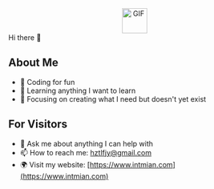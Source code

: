 <div align="center">
  <img align="center" alt="GIF" height="50px" weight="50px"  src="https://media.giphy.com/media/du3J3cXyzhj75IOgvA/giphy.gif" />
</div>
Hi there 👋

## About Me

- 🔭 Coding for fun
- 🌱 Learning anything I want to learn
- 🧭 Focusing on creating what I need but doesn't yet exist

## For Visitors

- 💬 Ask me about anything I can help with
- 📫 How to reach me: hztlfjy@gmail.com
- 🌍 Visit my website: [https://www.intmian.com](https://www.intmian.com)
